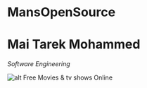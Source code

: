 # MansOpenSource
**Mai Tarek Mohammed**
 =========================
 *Software Engineering*

![alt Free Movies & tv shows Online](project.png)
